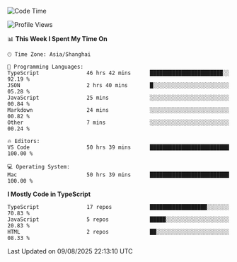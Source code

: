 <!--START_SECTION:waka-->
![Code Time](http://img.shields.io/badge/Code%20Time-8%2C078%20hrs%201%20min-blue)

![Profile Views](http://img.shields.io/badge/Profile%20Views-0-blue)

📊 **This Week I Spent My Time On** 

```text
🕑︎ Time Zone: Asia/Shanghai

💬 Programming Languages: 
TypeScript               46 hrs 42 mins      ███████████████████████░░   92.19 % 
JSON                     2 hrs 40 mins       █░░░░░░░░░░░░░░░░░░░░░░░░   05.28 % 
JavaScript               25 mins             ░░░░░░░░░░░░░░░░░░░░░░░░░   00.84 % 
Markdown                 24 mins             ░░░░░░░░░░░░░░░░░░░░░░░░░   00.82 % 
Other                    7 mins              ░░░░░░░░░░░░░░░░░░░░░░░░░   00.24 % 

🔥 Editors: 
VS Code                  50 hrs 39 mins      █████████████████████████   100.00 % 

💻 Operating System: 
Mac                      50 hrs 39 mins      █████████████████████████   100.00 % 
```

**I Mostly Code in TypeScript** 

```text
TypeScript               17 repos            ██████████████████░░░░░░░   70.83 % 
JavaScript               5 repos             █████░░░░░░░░░░░░░░░░░░░░   20.83 % 
HTML                     2 repos             ██░░░░░░░░░░░░░░░░░░░░░░░   08.33 % 
```




 Last Updated on 09/08/2025 22:13:10 UTC
<!--END_SECTION:waka-->
